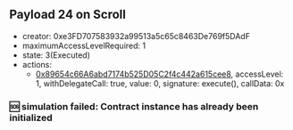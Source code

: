 ## Payload 24 on Scroll

- creator: 0xe3FD707583932a99513a5c65c8463De769f5DAdF
- maximumAccessLevelRequired: 1
- state: 3(Executed)
- actions:
  - [0x89654c66A6abd7174b525D05C2f4c442a615cee8](https://scrollscan.com/tx/0x89654c66A6abd7174b525D05C2f4c442a615cee8), accessLevel: 1, withDelegateCall: true, value: 0, signature: execute(), callData: 0x

### :sos: simulation failed: Contract instance has already been initialized
